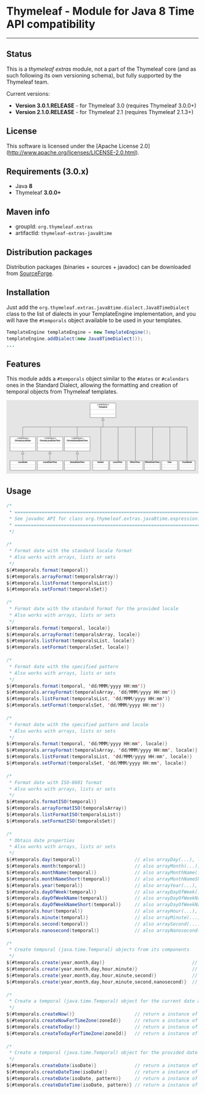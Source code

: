 
Thymeleaf - Module for Java 8 Time API compatibility
====================================================

------------------------------------------------------------------------------

Status
------

This is a *thymeleaf extras* module, not a part of the Thymeleaf core (and as
such following its own versioning schema), but fully supported by the 
Thymeleaf team.

Current versions: 

  * **Version 3.0.1.RELEASE** - for Thymeleaf 3.0 (requires Thymeleaf 3.0.0+)
  * **Version 2.1.0.RELEASE** - for Thymeleaf 2.1 (requires Thymeleaf 2.1.3+)


License
-------

This software is licensed under the [Apache License 2.0]
(http://www.apache.org/licenses/LICENSE-2.0.html).


Requirements (3.0.x)
--------------------

  *   Java **8**
  *   Thymeleaf **3.0.0+**


Maven info
----------

  *   groupId: `org.thymeleaf.extras`   
  *   artifactId: `thymeleaf-extras-java8time`


Distribution packages
---------------------

Distribution packages (binaries + sources + javadoc) can be downloaded from [SourceForge](http://sourceforge.net/projects/thymeleaf/files/thymeleaf-extras-java8time/).


Installation
------------

Just add the `org.thymeleaf.extras.java8time.dialect.Java8TimeDialect`
class to the list of dialects in your TemplateEngine implementation, and you will
have the `#temporals` object available to be used in your templates.

```java
TemplateEngine templateEngine = new TemplateEngine();
templateEngine.addDialect(new Java8TimeDialect());
...
```

Features
--------

This module adds a `#temporals` object similar to the `#dates` or `#calendars` ones in
the Standard Dialect, allowing the formatting and creation of temporal objects from
Thymeleaf templates.

![Java 8 Time API](/src/main/resources/temporal.png "Java 8 Time API")


Usage
-----

```java
/*
 * =============================================================================
 * See javadoc API for class org.thymeleaf.extras.java8time.expression.Temporals
 * =============================================================================
 */

/*
 * Format date with the standard locale format
 * Also works with arrays, lists or sets
 */
${#temporals.format(temporal)}
${#temporals.arrayFormat(temporalsArray)}
${#temporals.listFormat(temporalsList)}
${#temporals.setFormat(temporalsSet)}

/*
 * Format date with the standard format for the provided locale
 * Also works with arrays, lists or sets
 */
${#temporals.format(temporal, locale)}
${#temporals.arrayFormat(temporalsArray, locale)}
${#temporals.listFormat(temporalsList, locale)}
${#temporals.setFormat(temporalsSet, locale)}

/*
 * Format date with the specified pattern
 * Also works with arrays, lists or sets
 */
${#temporals.format(temporal, 'dd/MMM/yyyy HH:mm')}
${#temporals.arrayFormat(temporalsArray, 'dd/MMM/yyyy HH:mm')}
${#temporals.listFormat(temporalsList, 'dd/MMM/yyyy HH:mm')}
${#temporals.setFormat(temporalsSet, 'dd/MMM/yyyy HH:mm')}

/*
 * Format date with the specified pattern and locale
 * Also works with arrays, lists or sets
 */
${#temporals.format(temporal, 'dd/MMM/yyyy HH:mm', locale)}
${#temporals.arrayFormat(temporalsArray, 'dd/MMM/yyyy HH:mm', locale)}
${#temporals.listFormat(temporalsList, 'dd/MMM/yyyy HH:mm', locale)}
${#temporals.setFormat(temporalsSet, 'dd/MMM/yyyy HH:mm', locale)}

/*
 * Format date with ISO-8601 format
 * Also works with arrays, lists or sets
 */
${#temporals.formatISO(temporal)}
${#temporals.arrayFormatISO(temporalsArray)}
${#temporals.listFormatISO(temporalsList)}
${#temporals.setFormatISO(temporalsSet)}

/*
 * Obtain date properties
 * Also works with arrays, lists or sets
 */
${#temporals.day(temporal)}                    // also arrayDay(...), listDay(...), etc.
${#temporals.month(temporal)}                  // also arrayMonth(...), listMonth(...), etc.
${#temporals.monthName(temporal)}              // also arrayMonthName(...), listMonthName(...), etc.
${#temporals.monthNameShort(temporal)}         // also arrayMonthNameShort(...), listMonthNameShort(...), etc.
${#temporals.year(temporal)}                   // also arrayYear(...), listYear(...), etc.
${#temporals.dayOfWeek(temporal)}              // also arrayDayOfWeek(...), listDayOfWeek(...), etc.
${#temporals.dayOfWeekName(temporal)}          // also arrayDayOfWeekName(...), listDayOfWeekName(...), etc.
${#temporals.dayOfWeekNameShort(temporal)}     // also arrayDayOfWeekNameShort(...), listDayOfWeekNameShort(...), etc.
${#temporals.hour(temporal)}                   // also arrayHour(...), listHour(...), etc.
${#temporals.minute(temporal)}                 // also arrayMinute(...), listMinute(...), etc.
${#temporals.second(temporal)}                 // also arraySecond(...), listSecond(...), etc.
${#temporals.nanosecond(temporal)}             // also arrayNanosecond(...), listNanosecond(...), etc.

/*
 * Create temporal (java.time.Temporal) objects from its components
 */
${#temporals.create(year,month,day)}                                // return a instance of java.time.LocalDate
${#temporals.create(year,month,day,hour,minute)}                    // return a instance of java.time.LocalDateTime
${#temporals.create(year,month,day,hour,minute,second)}             // return a instance of java.time.LocalDateTime
${#temporals.create(year,month,day,hour,minute,second,nanosecond)}  // return a instance of java.time.LocalDateTime

/*
 * Create a temporal (java.time.Temporal) object for the current date and time
 */
${#temporals.createNow()}                      // return a instance of java.time.LocalDateTime
${#temporals.createNowForTimeZone(zoneId)}     // return a instance of java.time.ZonedDateTime
${#temporals.createToday()}                    // return a instance of java.time.LocalDate
${#temporals.createTodayForTimeZone(zoneId)}   // return a instance of java.time.LocalDate

/*
 * Create a temporal (java.time.Temporal) object for the provided date
 */
${#temporals.createDate(isoDate)}              // return a instance of java.time.LocalDate
${#temporals.createDateTime(isoDate)}          // return a instance of java.time.LocalDateTime
${#temporals.createDate(isoDate, pattern)}     // return a instance of java.time.LocalDate
${#temporals.createDateTime(isoDate, pattern)} // return a instance of java.time.LocalDateTime

```
